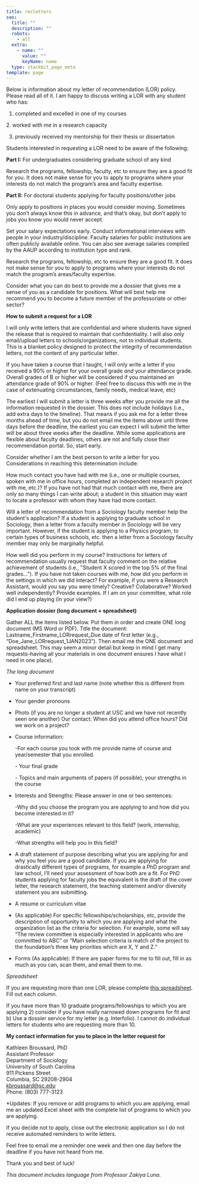 ```yaml
---
title: recletters
seo:
  title: ""
  description: ""
  robots:
    - all
  extra:
    - name: ""
      value: ""
      keyName: name
  type: stackbit_page_meta
template: page
---
```

Below is information about my letter of recommendation (LOR) policy. Please read all of it. I am happy to discuss writing a LOR with any student who has: 

1. completed and excelled in one of my courses

2﻿. worked with me in a research capacity

3. previously received my mentorship for their thesis or dissertation

Students interested in requesting a LOR need to be aware of the following: 

**Part I:** For undergraduates considering graduate school of any kind

Research the programs, fellowship, faculty, etc to ensure they are a good fit for you. It does not make sense for you to apply to programs where your interests do not match the program’s area and faculty expertise. 

**Part II:** For doctoral students applying for faculty positions/other jobs 

Only apply to positions in places you would consider moving. Sometimes you don’t always know this in advance, and that’s okay, but don’t apply to jobs you know you would never accept. 

Set your salary expectations early. Conduct informational interviews with people in your industry/discipline. Faculty salaries for public institutions are often publicly available online. You can also see average salaries compiled by the AAUP according to institution type and rank. 

Research the programs, fellowship, etc to ensure they are a good fit. It does not make sense for you to apply to programs where your interests do not match the program’s areas/faculty expertise. 

Consider what you can do best to provide me a dossier that gives me a sense of you as a candidate for positions. What will best help me recommend you to become a future member of the professoriate or other sector?

**How to submit a request for a LOR**

I will only write letters that are confidential and where students have signed the release that is required to maintain that confidentiality. I will also only email/upload letters to schools/organizations, not to individual students. This is a blanket policy designed to protect the integrity of recommendation letters, not the content of any particular letter. 

If you have taken a course that I taught, I will only write a letter if you received a 90% or higher for your overall grade *and* your attendance grade. Overall grades of B or higher will be considered if you maintained an attendance grade of 90% or higher. (Feel free to discuss this with me in the case of extenuating circumstances, family needs, medical leave, etc)

The earliest I will submit a letter is three weeks after you provide me all the information requested in the dossier. This does not include holidays (i.e., add extra days to the timeline). That means if you ask me for a letter three months ahead of time, but you do not email me the items above until three days before the deadline, the earliest you can expect I will submit the letter will be about three weeks after the deadline. While some applications are flexible about faculty deadlines, others are not and fully close their recommendation portal. So, start early.

Consider whether I am the best person to write a letter for you. Considerations in reaching this determination include:

How much contact you have had with me (i.e., one or multiple courses, spoken with me in office hours, completed an independent research project with me, etc.)? If you have not had that much contact with me, there are only so many things I can write about; a student in this situation may want to locate a professor with whom they have had more contact. 

Will a letter of recommendation from a Sociology faculty member help the student's application? If a student is applying to graduate school in Sociology, then a letter from a faculty member in Sociology will be very important. However, if the student is applying to a Physics program, to certain types of business schools, etc. then a letter from a Sociology faculty member may only be marginally helpful. 

How well did you perform in my course? Instructions for letters of recommendation usually request that faculty comment on the relative achievement of students (i.e., "Student X scored in the top 5% of the final grades..."). 
If you have not taken courses with me, how did you perform in the settings in which we did interact? For example, if you were a Research Assistant, would you say you were timely? Creative? Collaborative? Worked well independently? Provide examples. If I am on your committee, what role did I end up playing (in your view?) 

**Application dossier (long document + spreadsheet)**

Gather ALL the items listed below. Put them in order and create ONE long document (MS Word or PDF).  Title the document: Lastname_Firstname_LORrequest_Due date of first letter (e.g., “Doe_Jane_LORrequest_1JAN2023”). Then email me the ONE document and spreadsheet. This may seem a minor detail but keep in mind I get many requests–having all your materials in one document ensures I have what I need in one place). 

*The long document*

* Your preferred first and last name (note whether this is different from name on your transcript) 
* Your gender pronouns 
* Photo (if you are no longer a student at USC and we have not recently seen one another)
  Our contact: When did you attend office hours? Did we work on a project?
* Course information: 

  \-For each course you took with me provide
  name of course and year/semester that you enrolled.

  \-﻿ Your final grade

  \-﻿ Topics and main arguments of papers (if possible); your strengths in the course 
* Interests and Strengths: Please answer in one or two sentences:

  \-Why did you choose the program you are applying to and how did you become interested in it?

  \-What are your experiences relevant to this field? (work, internship, academic)

  \-What strengths will help you in this field?
* A draft statement of purpose describing what you are applying for and why you feel you are a good candidate. If you are applying for drastically different types of programs, for example a PhD program and law school, I’ll need your assessment of how both are a fit. For PhD students applying for faculty jobs the equivalent is the draft of the cover letter, the research statement, the teaching statement and/or diversity statement you are submitting. 
* A resume or curriculum vitae 
* (As applicable) For specific fellowships/scholarships, etc, provide the description of opportunity to which you are applying and what the organization list as the criteria for selection. For example, some will say “The review committee is especially interested in applicants who are committed to ABC” or “Main selection criteria is match of the project to the foundation’s three key priorities which are X, Y and Z.” 
* Forms (As applicable): If there are paper forms for me to fill out, fill in as much as you can, scan them, and email them to me. 

*Spreadsheet* <br/>

I﻿f you are requesting more than one LOR, please complete [this spreadsheet](https://docs.google.com/spreadsheets/d/1c3hRJ0uU9DGjW8SEAec21k_D4mM4UXmk/edit?usp=sharing&ouid=118357542871174435514&rtpof=true&sd=true). Fill out each column.


If you have more than 10 graduate programs/fellowships to which you are applying 2) consider if you have really narrowed down programs for fit and b) Use a dossier service for my letter (e.g. Interfolio). I cannot do individual letters for students who are requesting more than 10. 

**My contact information for you to place in the letter request for**

Kathleen Broussard, PhD <br/>
Assistant Professor <br/>
Department of Sociology <br/>
University of South Carolina <br/>
911 Pickens Street <br/>
Columbia, SC 29208-2904 <br/>
kbroussard@sc.edu <br/>
Phone: (803) 777-3123 <br/>

\*Updates: If you remove or add programs to which you are applying, email me an updated Excel sheet with the complete list of programs to which you are applying.

If you decide not to apply, close out the electronic application so I do not receive automated reminders to write letters.

Feel free to email me a reminder one week and then one day before the deadline if you have not heard from me.

Thank you and best of luck!

*This document includes language from Professor Zakiya Luna.*